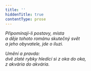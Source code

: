```yaml
---
title: ''
hiddenTitle: true
contentType: prose
---
```


<section>

_Připomínají-li postavy, místa  
a děje tohoto románu skutečný svět  
a jeho obyvatele, jde o iluzi._

_Umění a pravda:  
dvě zlaté rybky hledící si z oka do oka,  
z akvária do akvária._

</section>

